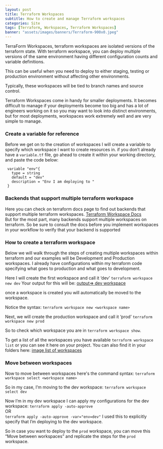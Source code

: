 ```yaml
---
layout: post
title: Terraform Workspaces
subtitle: How to create and manage Terraform workspaces
categories: Site
tags: [Terraform, Workspaces, Terraform Workspaces]
banner: "assets/images/banners/Terraform-900x0.jpeg"
---
```



TerraForm Workspaces, terraform workspaces are isolated versions of the terraform state. 
With terraform workspace, you can deploy multiple versions of the same environment having different configuration counts and variable definitions.<br/>

This can be useful when you need to deploy to either staging, testing or production environment without affecting other environments.<br/>

Typically, these workspaces will be tied to branch names and source control.<br/>

Terraform Workspaces come in handy for smaller deployments. It becomes difficult to manage if your deployments become too big and has a lot of engineers working on it so you may want to look into distinct environments, but for most deployments, workspaces work extremely well and are very simple to manage.<br/>


### Create a variable for reference
Before we get on to the creation of workspaces I will create a variable to specify which workspace I want to create resources in. if you don’t already have a `variable.tf` file, go ahead to create it within your working directory, and paste the code below: 
```
 variable "env"{
   type = string
   default = "dev"
   description = "Env I am deploying to "
 }
```


### Backends that support multiple terraform workspace
Here you can check on terraform docs page to find out backends that support multiple terraform workspaces. [Terraform Workspace Docs](https://developer.hashicorp.com/terraform/language/state/workspaces) <br/>
But for the most part, many backends support multiple workspaces on terraform.
So be sure to consult the docs before you implement workspaces in your workflow to verify that your backend is supported


### How to create a terraform workspace
Below we will walk through the steps of creating multiple workspaces within terraform and our examples will be Development and Production workspaces. I already have configurations within my terraform code specifying what goes to production and what goes to development.<br/>

Here I will create the first workspace and call it ‘dev’
`terraform workspace new dev`
Your output for this will be:
[output=> dev workspace](/assets/images/banners/created-dev-workspace.jpg)

once a workspace is created you will automatically be moved to the workspace. <br/>

Notice the syntax: `terraform workspace new <workspace name>`

Next, we will create the production workspace and call it ‘prod’ 
`terraform workspace new prod`


So to check which workspace you are in `terraform workspace show`. <br/>

To get a list of all the workspaces you have available `terraform workspace list` or you can see it here on your project. You can also find it in your folders here:
[image list of workspaces](/assets/images/banners/list-workspaces-folder.jpg)

### Move between workspaces
Now to move between workspaces here's the command syntax: 
`terraform workspace select <workspace name>`

So in my case, I’m moving to the dev workspace: `terraform workspace select dev` <br/>

Now I’m in my dev workspace I can apply my configurations for the dev workspace: 
`terraform apply -auto-approve` <br/>
OR <br/>
`terraform apply -auto-approve -var="env=dev"` I used this to explicitly specify that I’m deploying to the dev workspace.<br/>

So in case you want to deploy to the `prod` workspace, you can move this “Move between workspaces” and replicate the steps for the `prod` workspace.
